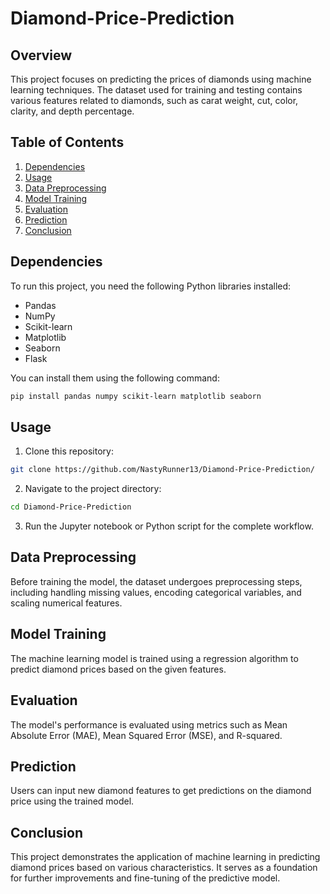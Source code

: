 # Diamond-Price-Prediction

## Overview
This project focuses on predicting the prices of diamonds using machine learning techniques. The dataset used for training and testing contains various features related to diamonds, such as carat weight, cut, color, clarity, and depth percentage.

## Table of Contents
1. [Dependencies](#dependencies)
2. [Usage](#usage)
3. [Data Preprocessing](#data-preprocessing)
4. [Model Training](#model-training)
5. [Evaluation](#evaluation)
6. [Prediction](#prediction)
7. [Conclusion](#conclusion)

## Dependencies
To run this project, you need the following Python libraries installed:
- Pandas
- NumPy
- Scikit-learn
- Matplotlib
- Seaborn
- Flask

You can install them using the following command:
```bash
pip install pandas numpy scikit-learn matplotlib seaborn
```

## Usage
1. Clone this repository:
```bash
git clone https://github.com/NastyRunner13/Diamond-Price-Prediction/
```

2. Navigate to the project directory:
```bash
cd Diamond-Price-Prediction
```

3. Run the Jupyter notebook or Python script for the complete workflow.

## Data Preprocessing
Before training the model, the dataset undergoes preprocessing steps, including handling missing values, encoding categorical variables, and scaling numerical features.

## Model Training
The machine learning model is trained using a regression algorithm to predict diamond prices based on the given features.

## Evaluation
The model's performance is evaluated using metrics such as Mean Absolute Error (MAE), Mean Squared Error (MSE), and R-squared.

## Prediction
Users can input new diamond features to get predictions on the diamond price using the trained model.

## Conclusion
This project demonstrates the application of machine learning in predicting diamond prices based on various characteristics. It serves as a foundation for further improvements and fine-tuning of the predictive model.

